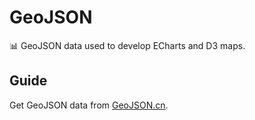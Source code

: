 # GeoJSON

📊 GeoJSON data used to develop ECharts and D3 maps.

## Guide

Get GeoJSON data from [GeoJSON.cn](https://geojson.cn/).
